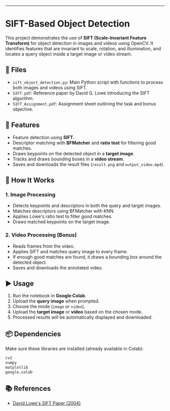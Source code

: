 
---

# SIFT-Based Object Detection

This project demonstrates the use of **SIFT (Scale-Invariant Feature Transform)** for object detection in images and videos using OpenCV. It identifies features that are invariant to scale, rotation, and illumination, and locates a query object inside a target image or video stream.

## 📁 Files
- `sift_object_detection.py`: Main Python script with functions to process both images and videos using SIFT.
- `SIFT.pdf`: Reference paper by David G. Lowe introducing the SIFT algorithm.
- `SIFT_Assignment.pdf`: Assignment sheet outlining the task and bonus objective.

## 📌 Features
- Feature detection using **SIFT**.
- Descriptor matching with **BFMatcher** and **ratio test** for filtering good matches.
- Draws keypoints on the detected object in a **target image**.
- Tracks and draws bounding boxes in a **video stream**.
- Saves and downloads the result files (`result.png` and `output_video.mp4`).

## 🧪 How It Works

### 1. Image Processing
- Detects keypoints and descriptors in both the query and target images.
- Matches descriptors using BFMatcher with KNN.
- Applies Lowe's ratio test to filter good matches.
- Draws matched keypoints on the target image.

### 2. Video Processing (Bonus)
- Reads frames from the video.
- Applies SIFT and matches query image to every frame.
- If enough good matches are found, it draws a bounding box around the detected object.
- Saves and downloads the annotated video.

## ▶️ Usage

1. Run the notebook in **Google Colab**.
2. Upload the **query image** when prompted.
3. Choose the mode (`image` or `video`).
4. Upload the **target image** or **video** based on the chosen mode.
5. Processed results will be automatically displayed and downloaded.

## 📦 Dependencies
Make sure these libraries are installed (already available in Colab):
```python
cv2
numpy
matplotlib
google.colab
```

## 📚 References
- [David Lowe's SIFT Paper (2004)](https://www.cs.ubc.ca/~lowe/papers/ijcv04.pdf)
